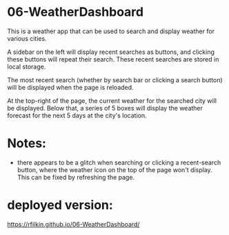 # 06-WeatherDashboard
This is a weather app that can be used to search and display weather for various cities.

A sidebar on the left will display recent searches as buttons, and clicking these buttons will repeat their search. These recent searches are stored in local storage.

The most recent search (whether by search bar or clicking a search button) will be displayed when the page is reloaded.

At the top-right of the page, the current weather for the searched city will be displayed.
Below that, a series of 5 boxes will display the weather forecast for the next 5 days at the city's location.

# Notes: 
- there appears to be a glitch when searching or clicking a recent-search button, where the weather icon on the top of the page won't display. This can be fixed by refreshing the page.

# deployed version:
https://rfilkin.github.io/06-WeatherDashboard/
